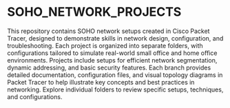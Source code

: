 # SOHO_NETWORK_PROJECTS

This repository contains SOHO network setups created in Cisco Packet Tracer, designed to demonstrate skills in network design, configuration, and troubleshooting. Each project is organized into separate folders, with configurations tailored to simulate real-world small office and home office environments. Projects include setups for efficient network segmentation, dynamic addressing, and basic security features. Each branch provides detailed documentation, configuration files, and visual topology diagrams in Packet Tracer to help illustrate key concepts and best practices in networking. Explore individual folders to review specific setups, techniques, and configurations.
